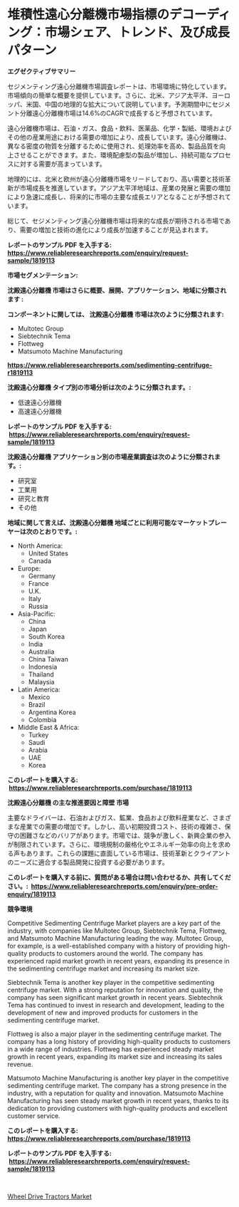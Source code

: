 <p><h1>堆積性遠心分離機市場指標のデコーディング：市場シェア、トレンド、及び成長パターン</h1></p><p><strong>エグゼクティブサマリー</strong></p>
<p><p>セジメンティング遠心分離機市場調査レポートは、市場環境に特化しています。市場傾向の簡単な概要を提供しています。さらに、北米、アジア太平洋、ヨーロッパ、米国、中国の地理的な拡大について説明しています。予測期間中にセジメント分離遠心分離機市場は14.6%のCAGRで成長すると予想されています。</p><p>遠心分離機市場は、石油・ガス、食品・飲料、医薬品、化学・製紙、環境およびその他の産業用途における需要の増加により、成長しています。遠心分離機は、異なる密度の物質を分離するために使用され、処理効率を高め、製品品質を向上させることができます。また、環境配慮型の製品が増加し、持続可能なプロセスに対する需要が高まっています。</p><p>地理的には、北米と欧州が遠心分離機市場をリードしており、高い需要と技術革新が市場成長を推進しています。アジア太平洋地域は、産業の発展と需要の増加により急速に成長し、将来的に市場の主要な成長エリアとなることが予想されています。</p><p>総じて、セジメンティング遠心分離機市場は将来的な成長が期待される市場であり、需要の増加と技術の進化により成長が加速することが見込まれます。</p></p>
<p><strong>レポートのサンプル PDF を入手する: <a href="https://www.reliableresearchreports.com/enquiry/request-sample/1819113">https://www.reliableresearchreports.com/enquiry/request-sample/1819113</a></strong></p>
<p><strong>市場セグメンテーション:</strong></p>
<p><strong> 沈殿遠心分離機 市場はさらに概要、展開、アプリケーション、地域に分類されます :</strong></p>
<p><strong>コンポーネントに関しては、 沈殿遠心分離機 市場は次のように分類されます: &nbsp;</strong></p>
<p><ul><li>Multotec Group</li><li>Siebtechnik Tema</li><li>Flottweg</li><li>Matsumoto Machine Manufacturing</li></ul></p>
<p><strong><a href="https://www.reliableresearchreports.com/sedimenting-centrifuge-r1819113">https://www.reliableresearchreports.com/sedimenting-centrifuge-r1819113</a></strong></p>
<p><strong> 沈殿遠心分離機 タイプ別の市場分析は次のように分類されます。:</strong></p>
<p><ul><li>低速遠心分離機</li><li>高速遠心分離機</li></ul></p>
<p><strong>レポートのサンプル PDF を入手する: &nbsp;<a href="https://www.reliableresearchreports.com/enquiry/request-sample/1819113">https://www.reliableresearchreports.com/enquiry/request-sample/1819113</a></strong></p>
<p><strong> 沈殿遠心分離機 アプリケーション別の市場産業調査は次のように分類されます。:</strong></p>
<p><ul><li>研究室</li><li>工業用</li><li>研究と教育</li><li>その他</li></ul></p>
<p><strong>地域に関して言えば、沈殿遠心分離機 地域ごとに利用可能なマーケットプレーヤーは次のとおりです。:</strong></p>
<p><ul>
    <li>
        North America:
        <ul>
            <li>United States</li>
            <li>Canada</li>
        </ul>
    </li>
    <li>
        Europe:
        <ul>
            <li>Germany</li>
            <li>France</li>
            <li>U.K.</li>
            <li>Italy</li>
            <li>Russia</li>
        </ul>
    </li>
    <li>
        Asia-Pacific:
        <ul>
            <li>China</li>
            <li>Japan</li>
            <li>South Korea</li>
            <li>India</li>
            <li>Australia</li>
            <li>China Taiwan</li>
            <li>Indonesia</li>
            <li>Thailand</li>
            <li>Malaysia</li>
        </ul>
    </li>
    <li>
        Latin America:
        <ul>
            <li>Mexico</li>
            <li>Brazil</li>
            <li>Argentina Korea</li>
            <li>Colombia</li>
        </ul>
    </li>
    <li>
        Middle East & Africa:
        <ul>
            <li>Turkey</li>
            <li>Saudi</li>
            <li>Arabia</li>
            <li>UAE</li>
            <li>Korea</li>
        </ul>
    </li>
    </ul></p>
<p><strong>このレポートを購入する: &nbsp;<a href="https://www.reliableresearchreports.com/purchase/1819113">https://www.reliableresearchreports.com/purchase/1819113</a></strong></p>
<p><strong>沈殿遠心分離機 の主な推進要因と障壁 市場</strong></p>
<p><p>主要なドライバーは、石油およびガス、鉱業、食品および飲料産業など、さまざまな産業での需要の増加です。しかし、高い初期投資コスト、技術の複雑さ、保守の困難さなどのバリアがあります。市場では、競争が激しく、新興企業の参入が制限されています。さらに、環境規制の厳格化やエネルギー効率の向上を求める声もあります。これらの課題に直面している市場は、技術革新とクライアントのニーズに適合する製品開発に投資する必要があります。</p></p>
<p><strong>このレポートを購入する前に、質問がある場合は問い合わせるか、共有してください。:&nbsp; <a href="https://www.reliableresearchreports.com/enquiry/pre-order-enquiry/1819113">https://www.reliableresearchreports.com/enquiry/pre-order-enquiry/1819113</a></strong></p>
<p><strong>競争環境</strong></p>
<p><p>Competitive Sedimenting Centrifuge Market players are a key part of the industry, with companies like Multotec Group, Siebtechnik Tema, Flottweg, and Matsumoto Machine Manufacturing leading the way. Multotec Group, for example, is a well-established company with a history of providing high-quality products to customers around the world. The company has experienced rapid market growth in recent years, expanding its presence in the sedimenting centrifuge market and increasing its market size.</p><p>Siebtechnik Tema is another key player in the competitive sedimenting centrifuge market. With a strong reputation for innovation and quality, the company has seen significant market growth in recent years. Siebtechnik Tema has continued to invest in research and development, leading to the development of new and improved products for customers in the sedimenting centrifuge market.</p><p>Flottweg is also a major player in the sedimenting centrifuge market. The company has a long history of providing high-quality products to customers in a wide range of industries. Flottweg has experienced steady market growth in recent years, expanding its market size and increasing its sales revenue.</p><p>Matsumoto Machine Manufacturing is another key player in the competitive sedimenting centrifuge market. The company has a strong presence in the industry, with a reputation for quality and innovation. Matsumoto Machine Manufacturing has seen steady market growth in recent years, thanks to its dedication to providing customers with high-quality products and excellent customer service.</p></p>
<p><strong>このレポートを購入する: &nbsp; <a href="https://www.reliableresearchreports.com/purchase/1819113">https://www.reliableresearchreports.com/purchase/1819113</a></strong></p>
<p><strong>レポートのサンプル PDF を入手する: &nbsp;<a href="https://www.reliableresearchreports.com/enquiry/request-sample/1819113">https://www.reliableresearchreports.com/enquiry/request-sample/1819113</a></strong><strong></strong></p>
<p>&nbsp;</p>
<p><p><a href="https://github.com/santosh758595/Market-Research-Report-List-4/blob/main/wheel-drive-tractors-market.md">Wheel Drive Tractors Market</a></p></p>